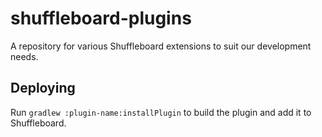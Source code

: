 # shuffleboard-plugins
A repository for various Shuffleboard extensions to suit our development needs.

## Deploying
Run `gradlew :plugin-name:installPlugin` to build the plugin and add it to Shuffleboard.